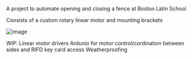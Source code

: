 A project to automate opening and closing a fence at Boston Latin School

Consists of a custom rotary linear motor and mounting brackets

![image](https://github.com/user-attachments/assets/d312e3d1-88c7-4e16-a46e-9fb7c2e38c00)

WIP:
Linear motor drivers
Ardunio for motor control/cordination between sides and RIFD key card access
Weatherproofing

